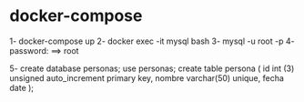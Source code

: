 # docker-compose

1- docker-compose up
2- docker exec -it mysql bash
3- mysql -u root -p
4- password: ==> root

5- create database personas;
use personas;
create table persona (
    id int (3) unsigned auto_increment primary key,
    nombre varchar(50) unique,
    fecha date
);
